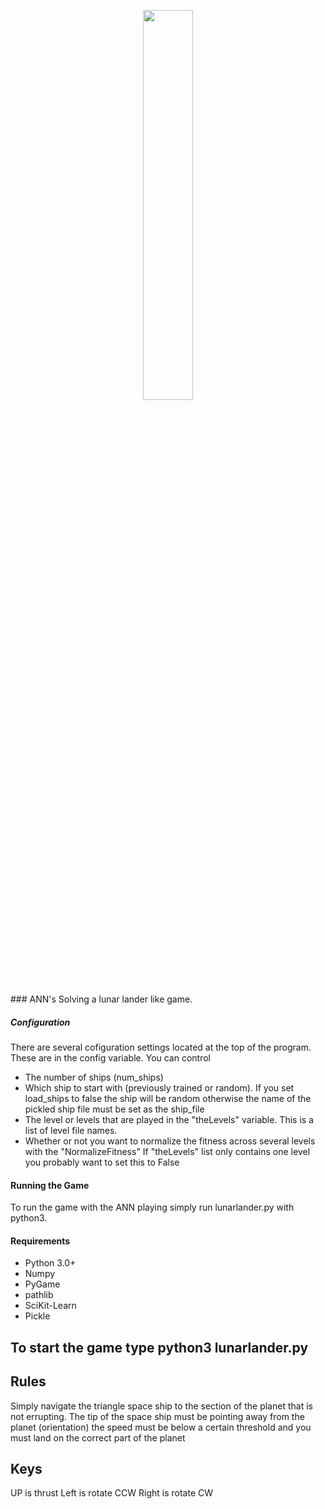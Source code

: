 
<p align="center"><img src="https://github.com/Niccolo-Bluhm/object-avoidance-neural-network/blob/master/media/Learning.gif" width=40%></p>
### ANN's Solving a lunar lander like game.


##### Configuration

There are several cofiguration settings located at the top of the program. These are in the config variable. You can control

-  The number of ships (num_ships)
-  Which ship to start with (previously trained or random). If you set load_ships to false the ship will be random otherwise the name of the pickled ship file must be set as the ship_file
-  The level or levels that are played in the "theLevels" variable. This is a list of level file names.
-  Whether or not you want to normalize the fitness across several levels with the "NormalizeFitness" If "theLevels" list only contains one level you probably want to set this to False

#### Running the Game

To run the game with the ANN playing simply run lunarlander.py with python3.


#### Requirements
 - Python 3.0+
 - Numpy
 - PyGame
 - pathlib
 - SciKit-Learn
 - Pickle

## To start the game type python3 lunarlander.py
## Rules
Simply navigate the triangle space ship to the
section of the planet that is not errupting.
The tip of the space ship must be pointing
away from the planet (orientation) the speed
must be below a certain threshold and you
must land on the correct part of the planet

## Keys

UP is thrust
Left is rotate CCW
Right is rotate CW
